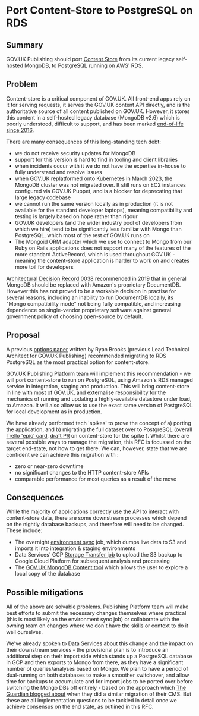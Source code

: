 # Port Content-Store to PostgreSQL on RDS

## Summary

GOV.UK Publishing should port [Content Store](https://github.com/alphagov/content-store) from its current legacy self-hosted MongoDB, to PostgreSQL running on AWS' RDS.

## Problem

Content-store is a critical component of GOV.UK. All front-end apps rely on it for serving requests, it serves the GOV.UK content API directly, and is the authoritative source of all content published on GOV.UK. However, it stores this content in a self-hosted legacy database (MongoDB v2.6) which is poorly understood, difficult to support, and has been marked [end-of-life since 2016](https://www.mongodb.com/blog/post/mongodb-2-6-end-of-life). 

There are many consequences of this long-standing tech debt: 

- we do not receive security updates for MongoDB
- support for this version is hard to find in tooling and client libraries 
- when incidents occur with it we do not have the expertise in-house to fully understand and resolve issues
- when GOV.UK replatformed onto Kubernetes in March 2023, the MongoDB cluster was not migrated over. It still runs on EC2 instances configured via GOV.UK Puppet, and is a blocker for deprecating that large legacy codebase
- we cannot run the same version locally as in production (it is not available for the standard developer laptops), meaning compatibility and testing is largely based on hope rather than rigour
- GOV.UK developers (and the wider industry pool of developers from which we hire) tend to be significantly less familiar with Mongo than PostgreSQL, which most of the rest of GOV.UK runs on
- The Mongoid ORM adapter which we use to connect to Mongo from our Ruby on Rails applications does not support many of the features of the more standard ActiveRecord, which is used throughout GOV.UK - meaning the content-store application is harder to work on and creates more toil for developers

[Architectural Decision Record 0038](https://docs.publishing.service.gov.uk/repos/govuk-aws/architecture/decisions/0038-mongo_replacement_by_documentdb.html) recommended in 2019 that in general MongoDB should be replaced with Amazon's proprietary DocumentDB. However this has not proved to be a workable decision in practise for several reasons, including an inability to run DocumentDB locally, its "Mongo compatibility mode" not being fully compatible, and increasing dependence on single-vendor proprietary software against general government policy of choosing open-source by default.

## Proposal

A previous [options paper](https://docs.google.com/document/d/1evZ6B3a2XMU8YgDruuS8idseqC38vcogo_bnIDshfrY/edit#) written by Ryan Brooks (previous Lead Technical Architect for GOV.UK Publishing) recommended migrating to RDS PostgreSQL as the most practical option for content-store.

GOV.UK Publishing Platform team will implement this recommendation - we will port content-store to run on PostgreSQL, using Amazon's RDS managed service in integration, staging and production. This will bring content-store in line with most of GOV.UK, and externalise responsibility for the mechanics of running and updating a highly-available datastore under load, to Amazon. It will also allow us to use the exact same version of PostgreSQL for local development as in production. 

We have already performed tech 'spikes' to prove the concept of a) porting the application, and b) migrating the full dataset over to PostgreSQL (overall [Trello 'epic' card](https://trello.com/c/C1BQDFTG/502-plan-for-migrating-content-store-off-mongodb), [draft PR](https://github.com/alphagov/content-store/pull/1062) on content-store for the spike ). Whilst there are several possible ways to manage the migration, this RFC is focussed on the target end-state, not how to get there. We can, however, state that we are confident we can achieve this migration with :

- zero or near-zero downtime
- no significant changes to the HTTP content-store APIs
- comparable performance for most queries as a result of the move

## Consequences

While the majority of applications correctly use the API to interact with content-store data, there are some downstream processes which depend on the nightly database backups, and therefore will need to be changed. These include:

- The overnight [environment sync](https://docs.publishing.service.gov.uk/manual/govuk-env-sync.html) job, which dumps live data to S3 and imports it into integration & staging environments
- Data Services' GCP [Storage Transfer job](https://github.com/alphagov/govuk-s3-mirror/blob/main/terraform/transfer.tf) to upload the S3 backup to Google Cloud Platform for subsequent analysis and processing
- The [GOV.UK MongoDB Content tool](https://docs.publishing.service.gov.uk/repos/govuk-mongodb-content.html) which allows the user to explore a local copy of the database

## Possible mitigations 

All of the above are solvable problems. Publishing Platform team will make best efforts to submit the necessary changes themselves where practical (this is most likely on the environment sync job) or collaborate with the owning team on changes where we don't have the skills or context to do it well ourselves. 

We've already spoken to Data Services about this change and the impact on their downstream services - the provisional plan is to introduce an additional step on their import side which stands up a PostgreSQL database in GCP and then exports to Mongo from there, as they have a significant number of queries/analyses based on Mongo. We plan to have a period of dual-running on both databases to make a smoother switchover, and allow time for backups to accumulate and for import jobs to be ported over before switching the Mongo DBs off entirely - based on the approach which [The Guardian blogged about](https://www.theguardian.com/info/2018/nov/30/bye-bye-mongo-hello-postgres) when they did a similar migration of their CMS. But these are all implementation questions to be tackled in detail once we achieve consensus on the end state, as outlined in this RFC.
